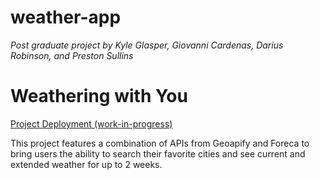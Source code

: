 # weather-app
*Post graduate project by Kyle Glasper, Giovanni Cardenas, Darius Robinson, and Preston Sullins*

# Weathering with You

[Project Deployment (work-in-progress)](https://weather-app-9f47-ix79exo3e-activites.vercel.app/)

This project features a combination of APIs from Geoapify and Foreca to bring users the ability to search their favorite cities and see current and extended weather for up to 2 weeks.
